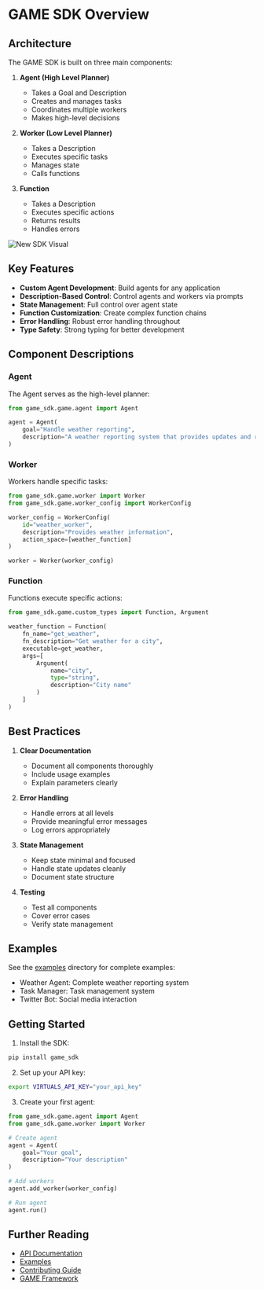 # GAME SDK Overview

## Architecture

The GAME SDK is built on three main components:

1. **Agent (High Level Planner)**
   - Takes a Goal and Description
   - Creates and manages tasks
   - Coordinates multiple workers
   - Makes high-level decisions

2. **Worker (Low Level Planner)**
   - Takes a Description
   - Executes specific tasks
   - Manages state
   - Calls functions

3. **Function**
   - Takes a Description
   - Executes specific actions
   - Returns results
   - Handles errors

![New SDK Visual](imgs/new_sdk_visual.png)

## Key Features

- **Custom Agent Development**: Build agents for any application
- **Description-Based Control**: Control agents and workers via prompts
- **State Management**: Full control over agent state
- **Function Customization**: Create complex function chains
- **Error Handling**: Robust error handling throughout
- **Type Safety**: Strong typing for better development

## Component Descriptions

### Agent

The Agent serves as the high-level planner:

```python
from game_sdk.game.agent import Agent

agent = Agent(
    goal="Handle weather reporting",
    description="A weather reporting system that provides updates and recommendations"
)
```

### Worker

Workers handle specific tasks:

```python
from game_sdk.game.worker import Worker
from game_sdk.game.worker_config import WorkerConfig

worker_config = WorkerConfig(
    id="weather_worker",
    description="Provides weather information",
    action_space=[weather_function]
)

worker = Worker(worker_config)
```

### Function

Functions execute specific actions:

```python
from game_sdk.game.custom_types import Function, Argument

weather_function = Function(
    fn_name="get_weather",
    fn_description="Get weather for a city",
    executable=get_weather,
    args=[
        Argument(
            name="city",
            type="string",
            description="City name"
        )
    ]
)
```

## Best Practices

1. **Clear Documentation**
   - Document all components thoroughly
   - Include usage examples
   - Explain parameters clearly

2. **Error Handling**
   - Handle errors at all levels
   - Provide meaningful error messages
   - Log errors appropriately

3. **State Management**
   - Keep state minimal and focused
   - Handle state updates cleanly
   - Document state structure

4. **Testing**
   - Test all components
   - Cover error cases
   - Verify state management

## Examples

See the [examples](examples/) directory for complete examples:

- Weather Agent: Complete weather reporting system
- Task Manager: Task management system
- Twitter Bot: Social media interaction

## Getting Started

1. Install the SDK:
```bash
pip install game_sdk
```

2. Set up your API key:
```bash
export VIRTUALS_API_KEY="your_api_key"
```

3. Create your first agent:
```python
from game_sdk.game.agent import Agent
from game_sdk.game.worker import Worker

# Create agent
agent = Agent(
    goal="Your goal",
    description="Your description"
)

# Add workers
agent.add_worker(worker_config)

# Run agent
agent.run()
```

## Further Reading

- [API Documentation](api/)
- [Examples](examples/)
- [Contributing Guide](../CONTRIBUTION_GUIDE.md)
- [GAME Framework](https://whitepaper.virtuals.io/developer-documents/game-framework)
